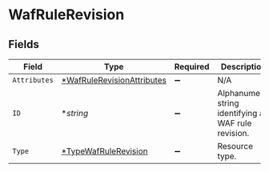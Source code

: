 # WafRuleRevision


## Fields

| Field                                                                          | Type                                                                           | Required                                                                       | Description                                                                    | Example                                                                        |
| ------------------------------------------------------------------------------ | ------------------------------------------------------------------------------ | ------------------------------------------------------------------------------ | ------------------------------------------------------------------------------ | ------------------------------------------------------------------------------ |
| `Attributes`                                                                   | [*WafRuleRevisionAttributes](../../models/shared/wafrulerevisionattributes.md) | :heavy_minus_sign:                                                             | N/A                                                                            |                                                                                |
| `ID`                                                                           | **string*                                                                      | :heavy_minus_sign:                                                             | Alphanumeric string identifying a WAF rule revision.                           | 2pCul3iT8ieecSOYfFNDON                                                         |
| `Type`                                                                         | [*TypeWafRuleRevision](../../models/shared/typewafrulerevision.md)             | :heavy_minus_sign:                                                             | Resource type.                                                                 |                                                                                |